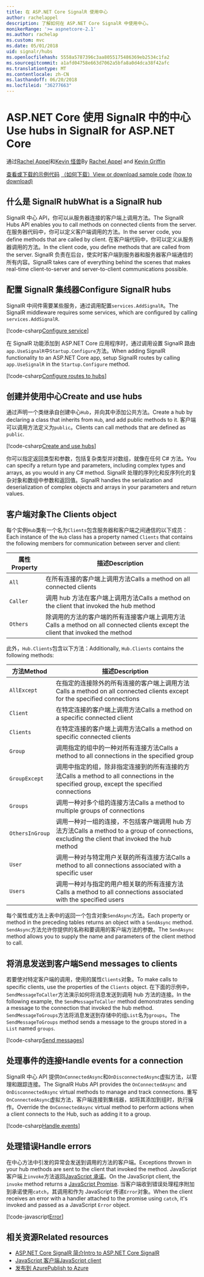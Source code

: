 ```yaml
---
title: 在 ASP.NET Core SignalR 使用中心
author: rachelappel
description: 了解如何在 ASP.NET Core SignalR 中使用中心。
monikerRange: '>= aspnetcore-2.1'
ms.author: rachelap
ms.custom: mvc
ms.date: 05/01/2018
uid: signalr/hubs
ms.openlocfilehash: 5558a5787396c3aa8055175486369eb2534c1fa2
ms.sourcegitcommit: a1afd04758e663d7062a5bfa8a0d4dca38f42afc
ms.translationtype: MT
ms.contentlocale: zh-CN
ms.lasthandoff: 06/20/2018
ms.locfileid: "36277663"
---
```

# <a name="use-hubs-in-signalr-for-aspnet-core"></a><span data-ttu-id="13a2a-103">ASP.NET Core 使用 SignalR 中的中心</span><span class="sxs-lookup"><span data-stu-id="13a2a-103">Use hubs in SignalR for ASP.NET Core</span></span>

<span data-ttu-id="13a2a-104">通过[Rachel Appel](https://twitter.com/rachelappel)和[Kevin 怪兽](https://twitter.com/1kevgriff)</span><span class="sxs-lookup"><span data-stu-id="13a2a-104">By [Rachel Appel](https://twitter.com/rachelappel) and [Kevin Griffin](https://twitter.com/1kevgriff)</span></span>

<span data-ttu-id="13a2a-105">[查看或下载的示例代码](https://github.com/aspnet/Docs/tree/master/aspnetcore/signalr/hubs/sample/ ) [（如何下载）](xref:tutorials/index#how-to-download-a-sample)</span><span class="sxs-lookup"><span data-stu-id="13a2a-105">[View or download sample code](https://github.com/aspnet/Docs/tree/master/aspnetcore/signalr/hubs/sample/ ) [(how to download)](xref:tutorials/index#how-to-download-a-sample)</span></span>

## <a name="what-is-a-signalr-hub"></a><span data-ttu-id="13a2a-106">什么是 SignalR hub</span><span class="sxs-lookup"><span data-stu-id="13a2a-106">What is a SignalR hub</span></span>

<span data-ttu-id="13a2a-107">SignalR 中心 API，你可以从服务器连接的客户端上调用方法。</span><span class="sxs-lookup"><span data-stu-id="13a2a-107">The SignalR Hubs API enables you to call methods on connected clients from the server.</span></span> <span data-ttu-id="13a2a-108">在服务器代码中，你可以定义客户端调用的方法。</span><span class="sxs-lookup"><span data-stu-id="13a2a-108">In the server code, you define methods that are called by client.</span></span> <span data-ttu-id="13a2a-109">在客户端代码中，你可以定义从服务器调用的方法。</span><span class="sxs-lookup"><span data-stu-id="13a2a-109">In the client code, you define methods that are called from the server.</span></span> <span data-ttu-id="13a2a-110">SignalR 负责在后台，使实时客户端到服务器和服务器客户端通信的所有内容。</span><span class="sxs-lookup"><span data-stu-id="13a2a-110">SignalR takes care of everything behind the scenes that makes real-time client-to-server and server-to-client communications possible.</span></span>

## <a name="configure-signalr-hubs"></a><span data-ttu-id="13a2a-111">配置 SignalR 集线器</span><span class="sxs-lookup"><span data-stu-id="13a2a-111">Configure SignalR hubs</span></span>

<span data-ttu-id="13a2a-112">SignalR 中间件需要某些服务，通过调用配置`services.AddSignalR`。</span><span class="sxs-lookup"><span data-stu-id="13a2a-112">The SignalR middleware requires some services, which are configured by calling `services.AddSignalR`.</span></span>

[!code-csharp[Configure service](hubs/sample/startup.cs?range=38)]

<span data-ttu-id="13a2a-113">在 SignalR 功能添加到 ASP.NET Core 应用程序时，通过调用设置 SignalR 路由`app.UseSignalR`中`Startup.Configure`方法。</span><span class="sxs-lookup"><span data-stu-id="13a2a-113">When adding SignalR functionality to an ASP.NET Core app, setup SignalR routes by calling `app.UseSignalR` in the `Startup.Configure` method.</span></span>

[!code-csharp[Configure routes to hubs](hubs/sample/startup.cs?range=57-60)]

## <a name="create-and-use-hubs"></a><span data-ttu-id="13a2a-114">创建并使用中心</span><span class="sxs-lookup"><span data-stu-id="13a2a-114">Create and use hubs</span></span>

<span data-ttu-id="13a2a-115">通过声明一个类继承自创建中心`Hub`，并向其中添加公共方法。</span><span class="sxs-lookup"><span data-stu-id="13a2a-115">Create a hub by declaring a class that inherits from `Hub`, and add public methods to it.</span></span> <span data-ttu-id="13a2a-116">客户端可以调用方法定义为`public`。</span><span class="sxs-lookup"><span data-stu-id="13a2a-116">Clients can call methods that are defined as `public`.</span></span>

[!code-csharp[Create and use hubs](hubs/sample/hubs/chathub.cs?range=8-37)]

<span data-ttu-id="13a2a-117">你可以指定返回类型和参数，包括复杂类型并对数组，就像在任何 C# 方法。</span><span class="sxs-lookup"><span data-stu-id="13a2a-117">You can specify a return type and parameters, including complex types and arrays, as you would in any C# method.</span></span> <span data-ttu-id="13a2a-118">SignalR 处理的序列化和反序列化的复杂对象和数组中参数和返回值。</span><span class="sxs-lookup"><span data-stu-id="13a2a-118">SignalR handles the serialization and deserialization of complex objects and arrays in your parameters and return values.</span></span>

## <a name="the-clients-object"></a><span data-ttu-id="13a2a-119">客户端对象</span><span class="sxs-lookup"><span data-stu-id="13a2a-119">The Clients object</span></span>

<span data-ttu-id="13a2a-120">每个实例`Hub`类有一个名为`Clients`包含服务器和客户端之间通信的以下成员：</span><span class="sxs-lookup"><span data-stu-id="13a2a-120">Each instance of the `Hub` class has a property named `Clients` that contains the following members for communication between server and client:</span></span>

| <span data-ttu-id="13a2a-121">属性</span><span class="sxs-lookup"><span data-stu-id="13a2a-121">Property</span></span> | <span data-ttu-id="13a2a-122">描述</span><span class="sxs-lookup"><span data-stu-id="13a2a-122">Description</span></span> |
| ------ | ----------- |
| `All` | <span data-ttu-id="13a2a-123">在所有连接的客户端上调用方法</span><span class="sxs-lookup"><span data-stu-id="13a2a-123">Calls a method on all connected clients</span></span> |
| `Caller` | <span data-ttu-id="13a2a-124">调用 hub 方法在客户端上调用方法</span><span class="sxs-lookup"><span data-stu-id="13a2a-124">Calls a method on the client that invoked the hub method</span></span> |
| `Others` | <span data-ttu-id="13a2a-125">除调用的方法的客户端的所有连接客户端上调用方法</span><span class="sxs-lookup"><span data-stu-id="13a2a-125">Calls a method on all connected clients except the client that invoked the method</span></span> |


<span data-ttu-id="13a2a-126">此外，`Hub.Clients`包含以下方法：</span><span class="sxs-lookup"><span data-stu-id="13a2a-126">Additionally, `Hub.Clients` contains the following methods:</span></span>

| <span data-ttu-id="13a2a-127">方法</span><span class="sxs-lookup"><span data-stu-id="13a2a-127">Method</span></span> | <span data-ttu-id="13a2a-128">描述</span><span class="sxs-lookup"><span data-stu-id="13a2a-128">Description</span></span> |
| ------ | ----------- |
| `AllExcept` | <span data-ttu-id="13a2a-129">在指定的连接除外的所有连接的客户端上调用方法</span><span class="sxs-lookup"><span data-stu-id="13a2a-129">Calls a method on all connected clients except for the specified connections</span></span> |
| `Client` | <span data-ttu-id="13a2a-130">在特定连接的客户端上调用方法</span><span class="sxs-lookup"><span data-stu-id="13a2a-130">Calls a method on a specific connected client</span></span> |
| `Clients` | <span data-ttu-id="13a2a-131">在特定连接的客户端上调用方法</span><span class="sxs-lookup"><span data-stu-id="13a2a-131">Calls a method on specific connected clients</span></span> |
| `Group` | <span data-ttu-id="13a2a-132">调用指定的组中的一种对所有连接方法</span><span class="sxs-lookup"><span data-stu-id="13a2a-132">Calls a method to all connections in the specified group</span></span>  |
| `GroupExcept` | <span data-ttu-id="13a2a-133">调用中指定的组，除非指定连接到的所有连接的方法</span><span class="sxs-lookup"><span data-stu-id="13a2a-133">Calls a method to all connections in the specified group, except the specified connections</span></span> |
| `Groups` | <span data-ttu-id="13a2a-134">调用一种对多个组的连接方法</span><span class="sxs-lookup"><span data-stu-id="13a2a-134">Calls a method to multiple groups of connections</span></span>  |
| `OthersInGroup` | <span data-ttu-id="13a2a-135">调用一种对一组的连接，不包括客户端调用 hub 方法方法</span><span class="sxs-lookup"><span data-stu-id="13a2a-135">Calls a method to a group of connections, excluding the client that invoked the hub method</span></span>  |
| `User` | <span data-ttu-id="13a2a-136">调用一种对与特定用户关联的所有连接方法</span><span class="sxs-lookup"><span data-stu-id="13a2a-136">Calls a method to all connections associated with a specific user</span></span> |
| `Users` | <span data-ttu-id="13a2a-137">调用一种对与指定的用户相关联的所有连接方法</span><span class="sxs-lookup"><span data-stu-id="13a2a-137">Calls a method to all connections associated with the specified users</span></span> |

<span data-ttu-id="13a2a-138">每个属性或方法上表中的返回一个包含对象`SendAsync`方法。</span><span class="sxs-lookup"><span data-stu-id="13a2a-138">Each property or method in the preceding tables returns an object with a `SendAsync` method.</span></span> <span data-ttu-id="13a2a-139">`SendAsync`方法允许你提供的名称和要调用的客户端方法的参数。</span><span class="sxs-lookup"><span data-stu-id="13a2a-139">The `SendAsync` method allows you to supply the name and parameters of the client method to call.</span></span>

## <a name="send-messages-to-clients"></a><span data-ttu-id="13a2a-140">将消息发送到客户端</span><span class="sxs-lookup"><span data-stu-id="13a2a-140">Send messages to clients</span></span>

<span data-ttu-id="13a2a-141">若要使对特定客户端的调用，使用的属性`Clients`对象。</span><span class="sxs-lookup"><span data-stu-id="13a2a-141">To make calls to specific clients, use the properties of the `Clients` object.</span></span> <span data-ttu-id="13a2a-142">在下面的示例中，`SendMessageToCaller`方法演示如何将消息发送到调用 hub 方法的连接。</span><span class="sxs-lookup"><span data-stu-id="13a2a-142">In the following example, the `SendMessageToCaller` method demonstrates sending a message to the connection that invoked the hub method.</span></span> <span data-ttu-id="13a2a-143">`SendMessageToGroups`方法将消息发送到存储中的组`List`名为`groups`。</span><span class="sxs-lookup"><span data-stu-id="13a2a-143">The `SendMessageToGroups` method sends a message to the groups stored in a `List` named `groups`.</span></span>

[!code-csharp[Send messages](hubs/sample/hubs/chathub.cs?range=15-24)]

## <a name="handle-events-for-a-connection"></a><span data-ttu-id="13a2a-144">处理事件的连接</span><span class="sxs-lookup"><span data-stu-id="13a2a-144">Handle events for a connection</span></span>

<span data-ttu-id="13a2a-145">SignalR 中心 API 提供`OnConnectedAsync`和`OnDisconnectedAsync`虚拟方法，以管理和跟踪连接。</span><span class="sxs-lookup"><span data-stu-id="13a2a-145">The SignalR Hubs API provides the `OnConnectedAsync` and `OnDisconnectedAsync` virtual methods to manage and track connections.</span></span> <span data-ttu-id="13a2a-146">重写`OnConnectedAsync`虚拟方法，客户端连接到集线器，如将其添加到组时，执行操作。</span><span class="sxs-lookup"><span data-stu-id="13a2a-146">Override the `OnConnectedAsync` virtual method to perform actions when a client connects to the Hub, such as adding it to a group.</span></span>

[!code-csharp[Handle events](hubs/sample/hubs/chathub.cs?range=26-36)]

## <a name="handle-errors"></a><span data-ttu-id="13a2a-147">处理错误</span><span class="sxs-lookup"><span data-stu-id="13a2a-147">Handle errors</span></span>

<span data-ttu-id="13a2a-148">在中心方法中引发的异常会发送到调用的方法的客户端。</span><span class="sxs-lookup"><span data-stu-id="13a2a-148">Exceptions thrown in your hub methods are sent to the client that invoked the method.</span></span> <span data-ttu-id="13a2a-149">JavaScript 客户端上`invoke`方法返回[JavaScript 承诺](https://developer.mozilla.org/docs/Web/JavaScript/Guide/Using_promises)。</span><span class="sxs-lookup"><span data-stu-id="13a2a-149">On the JavaScript client, the `invoke` method returns a [JavaScript Promise](https://developer.mozilla.org/docs/Web/JavaScript/Guide/Using_promises).</span></span> <span data-ttu-id="13a2a-150">当客户端收到错误处理程序附加到承诺使用`catch`，其调用和作为 JavaScript 传递`Error`对象。</span><span class="sxs-lookup"><span data-stu-id="13a2a-150">When the client receives an error with a handler attached to the promise using `catch`, it's invoked and passed as a JavaScript `Error` object.</span></span>

[!code-javascript[Error](hubs/sample/wwwroot/js/chat.js?range=23)]

## <a name="related-resources"></a><span data-ttu-id="13a2a-151">相关资源</span><span class="sxs-lookup"><span data-stu-id="13a2a-151">Related resources</span></span>

* [<span data-ttu-id="13a2a-152">ASP.NET Core SignalR 简介</span><span class="sxs-lookup"><span data-stu-id="13a2a-152">Intro to ASP.NET Core SignalR</span></span>](xref:signalr/introduction)
* [<span data-ttu-id="13a2a-153">JavaScript 客户端</span><span class="sxs-lookup"><span data-stu-id="13a2a-153">JavaScript client</span></span>](xref:signalr/javascript-client)
* [<span data-ttu-id="13a2a-154">发布到 Azure</span><span class="sxs-lookup"><span data-stu-id="13a2a-154">Publish to Azure</span></span>](xref:signalr/publish-to-azure-web-app)

